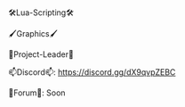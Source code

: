 🛠Lua-Scripting🛠 

🖌Graphics🖌

👑Project-Leader👑

📫Discord📫: https://discord.gg/dX9qvpZEBC

📄Forum📄: Soon
